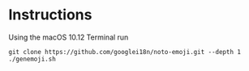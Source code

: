 # Instructions

Using the macOS 10.12 Terminal run

```
git clone https://github.com/googlei18n/noto-emoji.git --depth 1
./genemoji.sh
```
